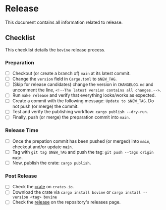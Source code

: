 # Release

This document contains all information related to release.

## Checklist

This checklist details the `bovine` release process.

### Preparation

- [ ] Checkout (or create a branch of) `main` at its latest commit.
- [ ] Change the `version` field in `Cargo.toml` to `$NEW_TAG`.
- [ ] (Skip for release candidates) change the version in `CHANGELOG.md` and uncomment the line, `<!--The latest version contains all changes.-->`.
- [ ] Run `make release` and verify that everything looks/works as expected.
- [ ] Create a commit with the following message: `Update to $NEW_TAG`. Do not push (or merge) the commit.
- [ ] Test and verify the publishing workflow: `cargo publish --dry-run`.
- [ ] Finally, push (or merge) the preparation commit into `main`.

### Release Time

- [ ] Once the prepation commit has been pushed (or merged) into `main`, checkout and/or update `main`.
- [ ] Tag with `git tag $NEW_TAG` and push the tag: `git push --tags origin main`.
- [ ] Now, publish the crate: `cargo publish`.

### Post Release

- [ ] Check the [crate](https://crates.io/crates/bovine) on `crates.io`.
- [ ] Download the crate via `cargo install bovine` or `cargo install --version <tag> bovine`
- [ ] Check the [release](https://github.com/nickgerace/bovine/releases) on the repository's releases page.
